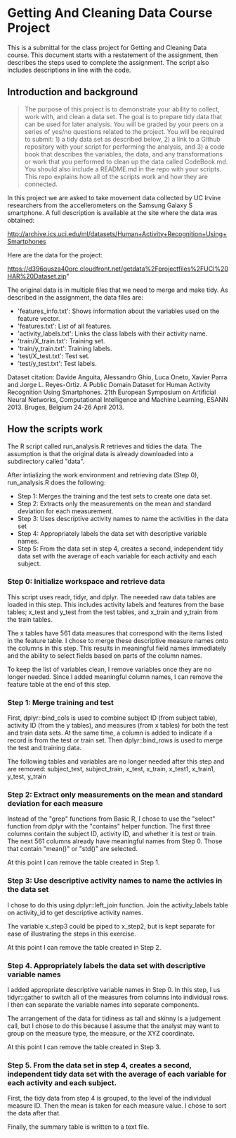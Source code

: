 # Getting And Cleaning Data Course Project


This is a submittal for the class project for Getting and Cleaning Data course. This document starts with a restatement of the assignment, then describes the steps used to complete the assignment. The script also includes descriptions in line with the code.

## Introduction and background

> The purpose of this project is to demonstrate your ability to collect, work with, and clean a data set. The goal is to prepare tidy data that can be used for later analysis. You will be graded by your peers on a series of yes/no questions related to the project. You will be required to submit: 1) a tidy data set as described below, 2) a link to a Github repository with your script for performing the analysis, and 3) a code book that describes the variables, the data, and any transformations or work that you performed to clean up the data called CodeBook.md. You should also include a README.md in the repo with your scripts. This repo explains how all of the scripts work and how they are connected.

In this project we are asked to take movement data collected by UC Irvine researchers from the accellerometers on the Samsung Galaxy S smartphone. A full description is available at the site where the data was obtained:

http://archive.ics.uci.edu/ml/datasets/Human+Activity+Recognition+Using+Smartphones

Here are the data for the project:

https://d396qusza40orc.cloudfront.net/getdata%2Fprojectfiles%2FUCI%20HAR%20Dataset.zip"

The original data is in multiple files that we need to merge and make tidy. As described in the assignment, the data files are: 

* 'features_info.txt': Shows information about the variables used on the feature vector.
* 'features.txt': List of all features.
* 'activity_labels.txt': Links the class labels with their activity name.
* 'train/X_train.txt': Training set.
* 'train/y_train.txt': Training labels.
* 'test/X_test.txt': Test set.
* 'test/y_test.txt': Test labels.

Dataset citation: Davide Anguita, Alessandro Ghio, Luca Oneto, Xavier Parra and Jorge L. Reyes-Ortiz. A Public Domain Dataset for Human Activity Recognition Using Smartphones. 21th European Symposium on Artificial Neural Networks, Computational Intelligence and Machine Learning, ESANN 2013. Bruges, Belgium 24-26 April 2013.

## How the scripts work
The R script called run_analysis.R retrieves and tidies the data. The assumption is that the original data is already downloaded into a subdirectory called "data".

After intializing the work environment and retrieving data (Step 0), run_analysis.R does the following:

* Step 1: Merges the training and the test sets to create one data set.
* Step 2: Extracts only the measurements on the mean and standard deviation for each measurement.
* Step 3: Uses descriptive activity names to name the activities in the data set
* Step 4: Appropriately labels the data set with descriptive variable names.
* Step 5: From the data set in step 4, creates a second, independent tidy data set with the average of each variable for each activity and each subject.

### Step 0: Initialize workspace and retrieve data
This script uses readr, tidyr, and dplyr. The neeeded raw data tables are loaded in this step. This includes activity labels and features from the base tables; x_test and y_test from the test tables, and x_train and y_train from the train tables.

The x tables have 561 data measures that correspond with the items listed in the feature table. I chose to merge these descriptive measure names onto the columns in this step. This results in meaningful field names immediately and the ability to select fields based on parts of the column names.

To keep the list of variables clean, I remove variables once they are no longer needed. Since I added meaningful column names, I can remove the feature table at the end of this step. 

### Step 1: Merge training and test

First, dplyr::bind_cols is used to combine subject ID (from subject table), activity ID (from the y tables), and measures (from x tables) 
for both the test and train data sets. At the same time, a column is added to indicate if a record is from the test or train set. Then dplyr::bind_rows is used to merge the test and training data.

The following tables and variables are no longer needed after this step and are removed: subject_test, subject_train, x_test, x_train, 
     x_test1, x_train1, y_test, y_train

### Step 2: Extract only measurements on the mean and standard deviation for each measure

Instead of the "grep" functions from Basic R, I chose to use the "select" function from dplyr with the "contains" helper function. The first three columns contain the subject ID, activity ID, and whether it is test or train. The next 561 columns already have meaningful names from Step 0. Those that contain "mean()" or "std()" are selected.

At this point I can remove the table created in Step 1.

### Step 3: Use descriptive activity names to name the activies in the data set

I chose to do this using dplyr::left_join function. Join the activity_labels table on activity_id to get descriptive activity names.

The variable x_step3 could be piped to x_step2, but is kept separate for ease of illustrating the steps in this exercise. 

At this point I can remove the table created in Step 2.

### Step 4. Appropriately labels the data set with descriptive variable names

I added appropriate descriptive variable names in Step 0. In this step, I us tidyr::gather to switch all of the measures from columns into individual rows. I then can separate the variable names into separate components. 

The arrangement of the data for tidiness as tall and skinny is a judgement call, but I chose to do this because I assume that the analyst may want to group on the measure type, the measure, or the XYZ coordinate. 

At this point I can remove the table created in Step 3.

### Step 5. From the data set in step 4, creates a second, independent tidy data set with the average of each variable for each activity and each subject.

First, the tidy data from step 4 is grouped, to the level of the individual measure ID. Then the mean is taken for each measure value. I chose to sort the data after that.

Finally, the summary table is written to a text file.

